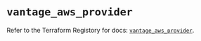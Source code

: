 # `vantage_aws_provider`

Refer to the Terraform Registory for docs: [`vantage_aws_provider`](https://registry.terraform.io/providers/vantage-sh/vantage/0.1.4/docs/resources/aws_provider).
